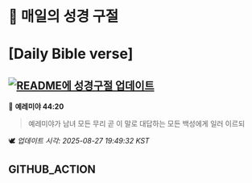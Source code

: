 # 🙏 매일의 성경 구절
# [Daily Bible verse]
## [![README에 성경구절 업데이트](https://github.com/DONGSUKA/first_test/actions/workflows/update-readme-bible.yml/badge.svg)](https://github.com/DONGSUKA/first_test/actions/workflows/update-readme-bible.yml)
<!-- START_BIBLE_VERSE -->
📖 **예레미야 44:20**
> 예레미야가 남녀 모든 무리 곧 이 말로 대답하는 모든 백성에게 일러 이르되

🕊️ _업데이트 시각: 2025-08-27 19:49:32 KST_
  <!-- END_BIBLE_VERSE -->
## GITHUB_ACTION
